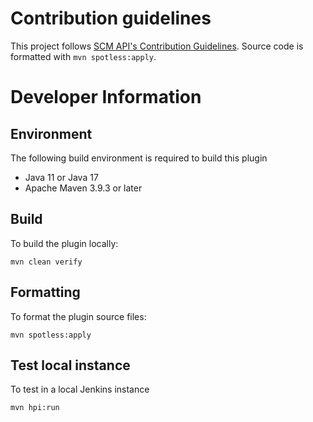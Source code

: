# Contribution guidelines

This project follows [SCM API's Contribution Guidelines](https://github.com/jenkinsci/scm-api-plugin/blob/master/CONTRIBUTING.md).
Source code is formatted with `mvn spotless:apply`.

# Developer Information

## Environment

The following build environment is required to build this plugin

- Java 11 or Java 17
- Apache Maven 3.9.3 or later

## Build

To build the plugin locally:

```
mvn clean verify
```

## Formatting

To format the plugin source files:

```
mvn spotless:apply
```

## Test local instance

To test in a local Jenkins instance

```
mvn hpi:run
```
